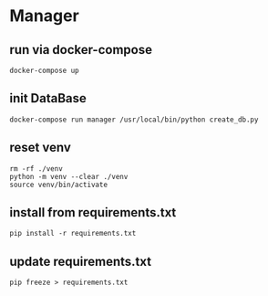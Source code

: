 # Manager 

## run via docker-compose
    docker-compose up
    
## init DataBase
    docker-compose run manager /usr/local/bin/python create_db.py

## reset venv

    rm -rf ./venv
    python -m venv --clear ./venv
    source venv/bin/activate

## install from requirements.txt
    pip install -r requirements.txt

## update requirements.txt
    pip freeze > requirements.txt
